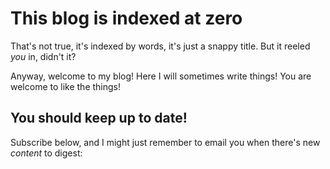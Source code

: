 # This blog is indexed at zero

That's not true, it's indexed by words, it's just a snappy title. But it reeled *you* in, didn't it?

Anyway, welcome to my blog! Here I will sometimes write things! You are welcome to like the things!

## You should keep up to date!

Subscribe below, and I might just remember to email you when there's new *content* to digest:
